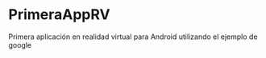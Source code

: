 # PrimeraAppRV
Primera aplicación en realidad virtual para Android utilizando el ejemplo de google 
